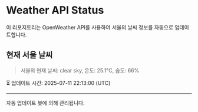 
# Weather API Status

이 리포지토리는 OpenWeather API를 사용하여 서울의 날씨 정보를 자동으로 업데이트합니다.

## 현재 서울 날씨
> 서울의 현재 날씨: clear sky, 온도: 25.1°C, 습도: 66%

⏳ 업데이트 시간: 2025-07-11 22:13:00 (UTC)

---
자동 업데이트 봇에 의해 관리됩니다.
